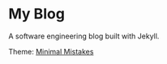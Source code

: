 # My Blog
A software engineering blog built with Jekyll.

Theme: [Minimal Mistakes](https://mmistakes.github.io/minimal-mistakes/)
